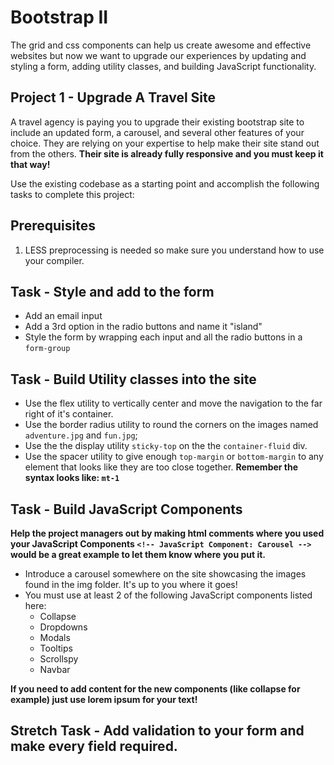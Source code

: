 # Bootstrap II

The grid and css components can help us create awesome and effective websites but now we want to upgrade our experiences by updating and styling a form, adding utility classes, and building JavaScript functionality.

## Project 1 - Upgrade A Travel Site

A travel agency is paying you to upgrade their existing bootstrap site to include an updated form, a carousel, and several other features of your choice. They are relying on your expertise to help make their site stand out from the others. **Their site is already fully responsive and you must keep it that way!**

Use the existing codebase as a starting point and accomplish the following tasks to complete this project:

## Prerequisites

1.  LESS preprocessing is needed so make sure you understand how to use your compiler.

## Task - Style and add to the form

* Add an email input
* Add a 3rd option in the radio buttons and name it "island"
* Style the form by wrapping each input and all the radio buttons in a `form-group`

## Task - Build Utility classes into the site

* Use the flex utility to vertically center and move the navigation to the far right of it's container.
* Use the border radius utility to round the corners on the images named `adventure.jpg` and `fun.jpg`;
* Use the the display utility `sticky-top` on the the `container-fluid` div.
* Use the spacer utility to give enough `top-margin` or `bottom-margin` to any element that looks like they are too close together. **Remember the syntax looks like: `mt-1`**

## Task - Build JavaScript Components

**Help the project managers out by making html comments where you used your JavaScript Components `<!-- JavaScript Component: Carousel -->` would be a great example to let them know where you put it.**

* Introduce a carousel somewhere on the site showcasing the images found in the img folder. It's up to you where it goes!
* You must use at least 2 of the following JavaScript components listed here:
  * Collapse
  * Dropdowns
  * Modals
  * Tooltips
  * Scrollspy
  * Navbar

**If you need to add content for the new components (like collapse for example) just use lorem ipsum for your text!**

## Stretch Task - Add validation to your form and make every field required.
